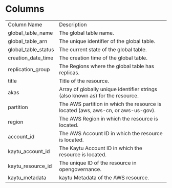 # Columns  

<table>
	<tr><td>Column Name</td><td>Description</td></tr>
	<tr><td>global_table_name</td><td>The global table name.</td></tr>
	<tr><td>global_table_arn</td><td>The unique identifier of the global table.</td></tr>
	<tr><td>global_table_status</td><td>The current state of the global table.</td></tr>
	<tr><td>creation_date_time</td><td>The creation time of the global table.</td></tr>
	<tr><td>replication_group</td><td>The Regions where the global table has replicas.</td></tr>
	<tr><td>title</td><td>Title of the resource.</td></tr>
	<tr><td>akas</td><td>Array of globally unique identifier strings (also known as) for the resource.</td></tr>
	<tr><td>partition</td><td>The AWS partition in which the resource is located (aws, aws-cn, or aws-us-gov).</td></tr>
	<tr><td>region</td><td>The AWS Region in which the resource is located.</td></tr>
	<tr><td>account_id</td><td>The AWS Account ID in which the resource is located.</td></tr>
	<tr><td>kaytu_account_id</td><td>The Kaytu Account ID in which the resource is located.</td></tr>
	<tr><td>kaytu_resource_id</td><td>The unique ID of the resource in opengovernance.</td></tr>
	<tr><td>kaytu_metadata</td><td>kaytu Metadata of the AWS resource.</td></tr>
</table>